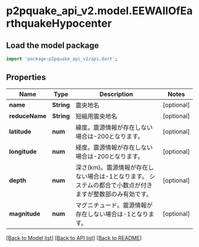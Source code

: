 # p2pquake_api_v2.model.EEWAllOfEarthquakeHypocenter

## Load the model package
```dart
import 'package:p2pquake_api_v2/api.dart';
```

## Properties
Name | Type | Description | Notes
------------ | ------------- | ------------- | -------------
**name** | **String** | 震央地名 | [optional] 
**reduceName** | **String** | 短縮用震央地名 | [optional] 
**latitude** | **num** | 緯度。震源情報が存在しない場合は-200となります。 | [optional] 
**longitude** | **num** | 経度。震源情報が存在しない場合は-200となります。 | [optional] 
**depth** | **num** | 深さ(km)。震源情報が存在しない場合は-1となります。   システムの都合で小数点が付きますが整数部のみ有効です。  | [optional] 
**magnitude** | **num** | マグニチュード。震源情報が存在しない場合は-1となります。 | [optional] 

[[Back to Model list]](../README.md#documentation-for-models) [[Back to API list]](../README.md#documentation-for-api-endpoints) [[Back to README]](../README.md)



